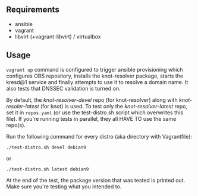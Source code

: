 Requirements
------------

- ansible
- vagrant
- libvirt (+vagrant-libvirt) / virtualbox

Usage
-----

`vagrant up` command is configured to trigger ansible provisioning
which configures OBS repository, installs the knot-resolver package,
starts the kresd@1 service and finally attempts to use it to resolve
a domain name. It also tests that DNSSEC validation is turned on.

By default, the *knot-resolver-devel* repo (for knot-resolver) along
with *knot-resoler-latest* (for knot) is used. To test only the
*knot-resolver-latest* repo, set it in `repos.yaml` (or use the
test-distro.sh script which overwrites this file). If you're running
tests in parallel, they all HAVE TO use the same repo(s).

Run the following command for every distro (aka directory with
Vagrantfile):

```
./test-distro.sh devel debian9
```

or

```
./test-distro.sh latest debian9
```

At the end of the test, the package version that was tested is
printed out. Make sure you're testing what you intended to.
